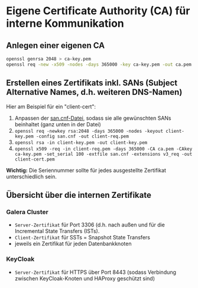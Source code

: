 # Eigene Certificate Authority (CA) für interne Kommunikation

## Anlegen einer eigenen CA

```bash
openssl genrsa 2048 > ca-key.pem
openssl req -new -x509 -nodes -days 365000 -key ca-key.pem -out ca.pem
```

## Erstellen eines Zertifikats inkl. SANs (Subject Alternative Names, d.h. weiteren DNS-Namen)

Hier am Beispiel für ein "client-cert":

1. Anpassen der [san.cnf-Datei](src/ca/san.cnf), sodass sie alle gewünschten SANs beinhaltet (ganz unten in der Datei)
2. `openssl req -newkey rsa:2048 -days 365000 -nodes -keyout client-key.pem -config san.cnf -out client-req.pem`
3. `openssl rsa -in client-key.pem -out client-key.pem`
4. `openssl x509 -req -in client-req.pem -days 365000 -CA ca.pem -CAkey ca-key.pem -set_serial 100 -extfile san.cnf -extensions v3_req -out client-cert.pem`

**Wichtig:** Die Seriennummer sollte für jedes ausgestellte Zertifikat unterschiedlich sein.

## Übersicht über die internen Zertifikate

### Galera Cluster
- `Server-Zertifikat` für Port 3306 (d.h. nach außen und für die Incremental State Transfers (ISTs).
- `Client-Zertifikat` für SSTs = Snapshot State Transfers
- jeweils ein Zertifikat für jeden Datenbankknoten

### KeyCloak
- `Server-Zertifikat` für HTTPS über Port 8443 (sodass Verbindung zwischen KeyCloak-Knoten und HAProxy geschützt sind)